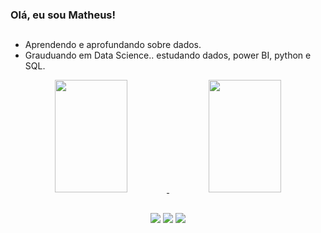 ### Olá, eu sou Matheus!

##

-  Aprendendo e aprofundando sobre dados.
-  Grauduando em Data Science.. estudando dados, power BI, python e SQL.


<div align="center">
  <a href="https://beacons.ai/matheuscsnt">
  <img height="180em" width="48%" src="https://github-readme-stats.vercel.app/api?username=matheuscsnt&show_icons=true&theme=dark&include_all_commits=true&count_private=true"/>
  <img height="180em" width="48%" src="https://github-readme-stats.vercel.app/api/top-langs/?username=matheuscsnt&layout=compact&langs_count=7&theme=dark"/>
</div>
  
##
  
<div align="center">
  <a href="https://instagram.com/mathcsnt" target="_blank"><img src="https://img.shields.io/badge/-Instagram-%23E4405F?style=for-the-badge&logo=instagram&logoColor=white" target="_blank"></a>
  <a href = "mailto:santossmathheus@gmail.com"><img src="https://img.shields.io/badge/-Gmail-%23333?style=for-the-badge&logo=gmail&logoColor=white" target="_blank"></a>
  <a href="https://www.linkedin.com/in/matheusconceicao1/" target="_blank"><img src="https://img.shields.io/badge/-LinkedIn-%230077B5?style=for-the-badge&logo=linkedin&logoColor=white" target="_blank"></a>
</div>
